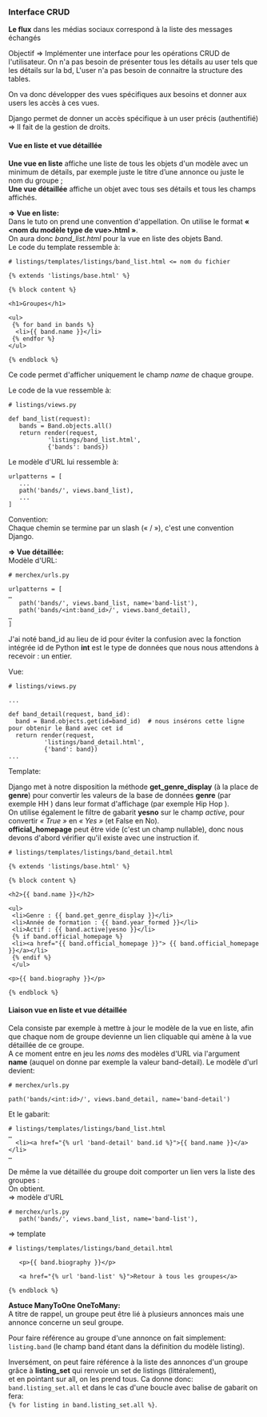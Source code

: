 ### Interface CRUD


****Le flux**** dans les médias sociaux correspond à la liste des messages échangés 

Objectif => Implémenter une interface pour les opérations CRUD de l'utilisateur.
On n'a pas besoin de présenter tous les détails au user tels que les détails sur la bd, 
L'user n'a pas besoin de connaitre la structure des tables.           

On va donc développer des vues spécifiques aux besoins et donner aux users les accès à ces vues.             

Django permet de donner un accès spécifique à un user précis (authentifié) => Il fait de la gestion de droits. 

#### Vue en liste et vue détaillée

**Une vue en liste** affiche une liste de tous les objets d'un modèle avec un minimum de détails, par exemple juste le titre d’une annonce ou juste le nom du groupe ;        
**Une vue détaillée** affiche un objet avec tous ses détails et tous les champs affichés.        

**=> Vue en liste:**     
Dans le tuto on prend une convention d'appellation. On utilise le format **« <nom du modèle type de vue>.html »**.  
On aura donc _band_list.html_ pour la vue en liste des objets Band.          
Le code du template ressemble à:

```
# listings/templates/listings/band_list.html <= nom du fichier

{% extends 'listings/base.html' %}

{% block content %}

<h1>Groupes</h1>

<ul>
 {% for band in bands %}
  <li>{{ band.name }}</li>
 {% endfor %}
</ul>

{% endblock %}
```

Ce code permet d'afficher uniquement le champ *name* de chaque groupe.   

Le code de la vue ressemble à:
```
# listings/views.py

def band_list(request): 
   bands = Band.objects.all()
   return render(request,
           'listings/band_list.html', 
           {'bands': bands})
```

Le modèle d'URL lui ressemble à:
```
urlpatterns = [
   ...
   path('bands/', views.band_list),
   ...
]
```

Convention:  
Chaque chemin se termine par un slash (« / »), c'est une convention Django.      

**=> Vue détaillée:**                  
Modèle d'URL:
```
# merchex/urls.py

urlpatterns = [
…
   path('bands/', views.band_list, name='band-list'),
   path('bands/<int:band_id>/', views.band_detail),     
…
]
```
J'ai noté band_id au lieu de id pour éviter la confusion avec la fonction intégrée id de Python
**int** est le type de données que nous nous attendons à recevoir : un entier.


Vue:
```
# listings/views.py

...

def band_detail(request, band_id):
  band = Band.objects.get(id=band_id)  # nous insérons cette ligne pour obtenir le Band avec cet id
  return render(request,
          'listings/band_detail.html',
          {'band': band}) 
...
```

Template:          

Django met à notre disposition la méthode **get_genre_display** (à la place de **genre**) pour convertir les valeurs de la base de données **genre** (par exemple HH ) dans leur format d'affichage (par exemple Hip Hop ).                      
On utilise également le filtre de gabarit **yesno** sur le champ *active*, pour convertir *« True »* en *« Yes »* (et False en No).        
**official_homepage** peut être vide (c'est un champ nullable), donc nous devons d'abord vérifier qu'il existe avec une instruction if.
```
# listings/templates/listings/band_detail.html

{% extends 'listings/base.html' %}

{% block content %}

<h2>{{ band.name }}</h2>

<ul>
 <li>Genre : {{ band.get_genre_display }}</li>
 <li>Année de formation : {{ band.year_formed }}</li>
 <li>Actif : {{ band.active|yesno }}</li>
 {% if band.official_homepage %}
 <li><a href="{{ band.official_homepage }}"> {{ band.official_homepage }}</a></li>
 {% endif %}
 </ul>

<p>{{ band.biography }}</p>

{% endblock %}
```

#### Liaison vue en liste et vue détaillée      
Cela consiste par exemple à mettre à jour le modèle de la vue en liste, afin que chaque nom de groupe devienne 
un lien cliquable qui amène à la vue détaillée de ce groupe.  
A ce moment entre en jeu les *noms* des modèles d'URL via l'argument **name** (auquel on donne par exemple la valeur band-detail).
Le modèle d'url devient:     
```
# merchex/urls.py 

path('bands/<int:id>/', views.band_detail, name='band-detail')
```
Et le gabarit:   
```
# listings/templates/listings/band_list.html
…
  <li><a href="{% url 'band-detail' band.id %}">{{ band.name }}</a></li>
…
```
De même la vue détaillée du groupe doit comporter un lien vers la liste des groupes :      
On obtient.            
=> modèle d'URL            
```
# merchex/urls.py
   path('bands/', views.band_list, name='band-list'),
```

=> template                  
```
# listings/templates/listings/band_detail.html

   <p>{{ band.biography }}</p>

   <a href="{% url 'band-list' %}">Retour à tous les groupes</a>

{% endblock %}
```

**Astuce ManyToOne OneToMany:**      
A titre de rappel, un groupe peut être lié à plusieurs annonces mais une annonce concerne un seul groupe.     

Pour faire référence au groupe d'une annonce on fait simplement: `listing.band` (le champ band étant dans la définition du modèle listing).      

Inversément, on peut faire référence à la liste des annonces d'un groupe grâce à **listing_set** qui renvoie un set de listings (littéralement),      
et en pointant sur all, on les prend tous. Ca donne donc: `band.listing_set.all` et dans le cas d'une boucle avec balise de gabarit on fera:   
`{% for listing in band.listing_set.all %}`.    


















